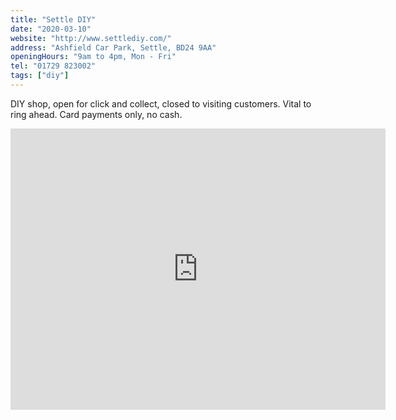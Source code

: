 ```yaml
---
title: "Settle DIY"
date: "2020-03-10"
website: "http://www.settlediy.com/"
address: "Ashfield Car Park, Settle, BD24 9AA"
openingHours: "9am to 4pm, Mon - Fri"
tel: "01729 823002"
tags: ["diy"]
---
```


DIY shop, open for click and collect, closed to visiting customers. Vital to ring ahead. Card payments only, no cash.

<iframe src="https://www.google.com/maps/embed?pb=!1m18!1m12!1m3!1d2341.34325093186!2d-2.2810561843563364!3d54.06765592813807!2m3!1f0!2f0!3f0!3m2!1i1024!2i768!4f13.1!3m3!1m2!1s0x487c77d940de2637%3A0xf3945bbf11abbfee!2sSettle%20DIY%20at%20Ashfield!5e0!3m2!1sen!2suk!4v1586782793508!5m2!1sen!2suk" width="600" height="450" frameborder="0" style="border:0;" allowfullscreen="" aria-hidden="false" tabindex="0"></iframe>
